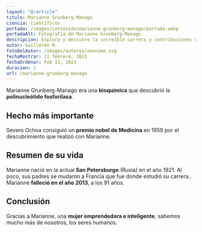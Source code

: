 ```yaml
---
layout: "@/article"
titulo: Marianne Grunberg-Manago
ciencia: científicos
portada: /images/contenido/marianne-grunberg-manago/portada.webp
portadaAlt: Fotografía de Marianne Grunberg-Manago.
descripcion: Explora y descubre la increíble carrera y contribuciones de Marianne Grunberg-Manago.
autor: Guillermo M.
fotoDelAutor: /images/autores/anonimo.svg
fechaMostrar: 11 febrero, 2023
fechaOrdenar: Feb 11, 2023
duracion: 1 
url: /marianne-grunberg-manago
---
```

Marianne Grunberg-Manago era una **bioquímica** que descubrió la **polinucleótido fosforilasa**.

## Hecho más importante

Severo Ochoa consiguió un **premio nobel de Medicina** en 1959 por el descubrimiento que realizó con Marianne.

## Resumen de su vida

Marianne nació en la actual **San Petersburgo** (Rusia) en el año 1921. Al poco, sus padres se mudaron a Francia que fue donde estudió su carrera.. Marianne **falleció en el año 2013**, a los 91 años.

## Conclusión

Gracias a Marianne, una **mujer emprendedora e inteligente**, sabemos mucho más de nosotros, los seres humanos.